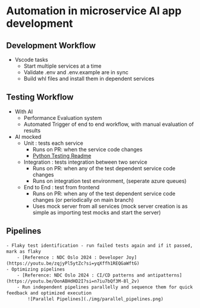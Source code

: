 # Automation in microservice AI app development 

## Development Workflow
- Vscode tasks
    - Start multiple services at a time 
    - Validate .env and .env.example are in sync 
    - Build whl files and install them in dependent services

## Testing Workflow
- With AI
    - Performance Evaluation system 
    - Automated Trigger of end to end workflow, with manual evaluation of results 
- AI mocked 
    - Unit : tests each service
        - Runs on PR: when the service code changes
        - [Python Testing Readme](./TestingReadme.md)
    - Integration : tests integration between two service
        - Runs on PR: when any of the test dependent service code changes
        - Runs on integration test environment, (seperate azure queues) 
    - End to End : test from frontend
        - Runs on PR: when any of the test dependent service code changes (or periodically on main branch)
        - Uses mock server from all services (mock server creation is as simple as importing test mocks and start the server) 

## Pipelines
    - Flaky test identification - run failed tests again and if it passed, mark as flaky
        - [Reference : NDC Oslo 2024 : Developer Joy](https://youtu.be/zqjyPl5ytZc?si=yqXffh1REQGaWftG)
    - Optimizing pipelines
        - [Reference: NDC Oslo 2024 : CI/CD patterns and antipatterns](https://youtu.be/OonABHdHD2I?si=n7iu7bQf3M-8l_2v)
        - Run independent pipelines parallelly and sequence them for quick feedback and optimized execution
            ![Parallel Pipelines](./img/parallel_pipelines.png)
